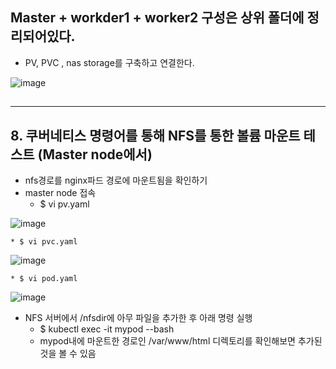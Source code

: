 ## Master + workder1 + worker2 구성은 상위 폴더에 정리되어있다.
 * PV, PVC , nas storage를 구축하고 연결한다.

![image](https://user-images.githubusercontent.com/96723249/214737282-bf6891cc-618e-4a68-ad33-1aa1933ee9e3.png)

## 















<hr>

## 8. 쿠버네티스 명령어를 통해 NFS를 통한 볼륨 마운트 테스트 (Master node에서)
  * nfs경로를 nginx파드 경로에 마운트됨을 확인하기
  * master node 접속
    * $ vi pv.yaml
    
![image](https://user-images.githubusercontent.com/96723249/214499674-37e5cfdf-279e-4f19-888f-0c4a54f4e9ed.png)

    * $ vi pvc.yaml
![image](https://user-images.githubusercontent.com/96723249/214499832-857f4cd5-dfe2-46f6-9797-b5e28734757c.png)

    * $ vi pod.yaml
![image](https://user-images.githubusercontent.com/96723249/214511559-f658dab2-a346-41d1-af80-99906ec565af.png)

  * NFS 서버에서 /nfsdir에 아무 파일을 추가한 후 아래 명령 실행
    * $ kubectl exec -it mypod --bash
    * mypod내에 마운트한 경로인 /var/www/html 디렉토리를 확인해보면 추가된 것을 볼 수 있음
